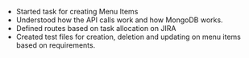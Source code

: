 - Started task for creating Menu Items
- Understood how the API calls work and how MongoDB works.
- Defined routes based on task allocation on JIRA
- Created test files for creation, deletion and updating on menu items based on requirements.